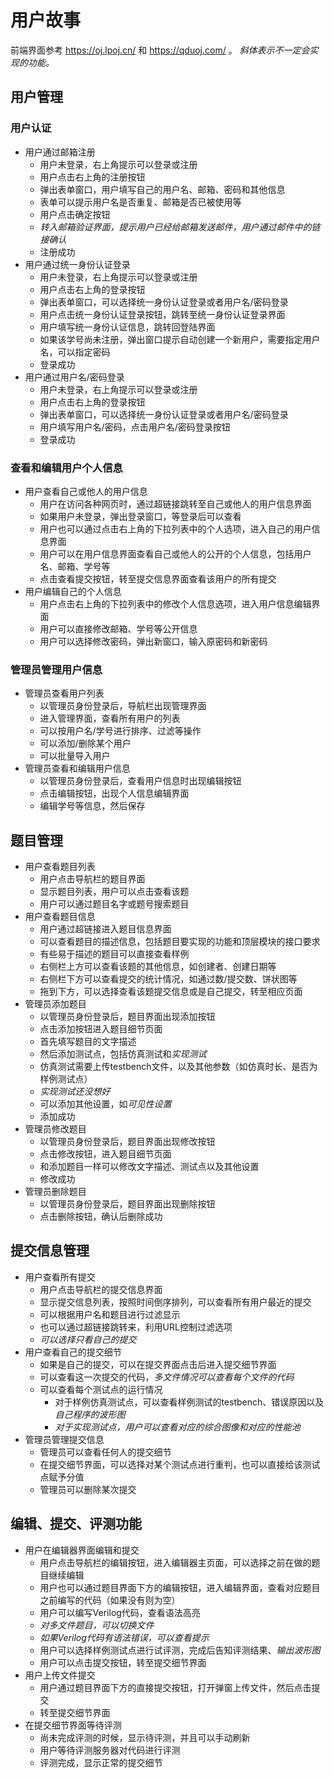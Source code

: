 # 用户故事

前端界面参考 https://oj.lpoj.cn/ 和 https://qduoj.com/ 。
*斜体表示不一定会实现的功能。*

## 用户管理

### 用户认证

- 用户通过邮箱注册
  - 用户未登录，右上角提示可以登录或注册
  - 用户点击右上角的注册按钮
  - 弹出表单窗口，用户填写自己的用户名、邮箱、密码和其他信息
  - 表单可以提示用户名是否重复、邮箱是否已被使用等
  - 用户点击确定按钮
  - *转入邮箱验证界面，提示用户已经给邮箱发送邮件，用户通过邮件中的链接确认*
  - 注册成功
- 用户通过统一身份认证登录
  - 用户未登录，右上角提示可以登录或注册
  - 用户点击右上角的登录按钮
  - 弹出表单窗口，可以选择统一身份认证登录或者用户名/密码登录
  - 用户点击统一身份认证登录按钮，跳转至统一身份认证登录界面
  - 用户填写统一身份认证信息，跳转回登陆界面
  - 如果该学号尚未注册，弹出窗口提示自动创建一个新用户，需要指定用户名，可以指定密码
  - 登录成功
- 用户通过用户名/密码登录
  - 用户未登录，右上角提示可以登录或注册
  - 用户点击右上角的登录按钮
  - 弹出表单窗口，可以选择统一身份认证登录或者用户名/密码登录
  - 用户填写用户名/密码，点击用户名/密码登录按钮
  - 登录成功

### 查看和编辑用户个人信息

- 用户查看自己或他人的用户信息
  - 用户在访问各种网页时，通过超链接跳转至自己或他人的用户信息界面
  - 如果用户未登录，弹出登录窗口，等登录后可以查看
  - 用户也可以通过点击右上角的下拉列表中的个人选项，进入自己的用户信息界面
  - 用户可以在用户信息界面查看自己或他人的公开的个人信息，包括用户名、邮箱、学号等
  - 点击查看提交按钮，转至提交信息界面查看该用户的所有提交
- 用户编辑自己的个人信息
  - 用户点击右上角的下拉列表中的修改个人信息选项，进入用户信息编辑界面
  - 用户可以直接修改邮箱、学号等公开信息
  - 用户可以选择修改密码，弹出新窗口，输入原密码和新密码

### 管理员管理用户信息

- 管理员查看用户列表
  - 以管理员身份登录后，导航栏出现管理界面
  - 进入管理界面，查看所有用户的列表
  - 可以按用户名/学号进行排序、过滤等操作
  - 可以添加/删除某个用户
  - 可以批量导入用户
- 管理员查看和编辑用户信息
  - 以管理员身份登录后，查看用户信息时出现编辑按钮
  - 点击编辑按钮，出现个人信息编辑界面
  - 编辑学号等信息，然后保存

## 题目管理

- 用户查看题目列表
  - 用户点击导航栏的题目界面
  - 显示题目列表，用户可以点击查看该题
  - 用户可以通过题目名字或题号搜索题目
- 用户查看题目信息
  - 用户通过超链接进入题目信息界面
  - 可以查看题目的描述信息，包括题目要实现的功能和顶层模块的接口要求
  - 有些易于描述的题目可以直接查看样例
  - 右侧栏上方可以查看该题的其他信息，如创建者、创建日期等
  - 右侧栏下方可以查看提交的统计情况，如通过数/提交数、饼状图等
  - 拖到下方，可以选择查看该题提交信息或是自己提交，转至相应页面
- 管理员添加题目
  - 以管理员身份登录后，题目界面出现添加按钮
  - 点击添加按钮进入题目细节页面
  - 首先填写题目的文字描述
  - 然后添加测试点，包括仿真测试和*实现测试*
  - 仿真测试需要上传testbench文件，以及其他参数（如仿真时长、是否为样例测试点）
  - *实现测试还没想好*
  - 可以添加其他设置，如*可见性设置*
  - 添加成功
- 管理员修改题目
  - 以管理员身份登录后，题目界面出现修改按钮
  - 点击修改按钮，进入题目细节页面
  - 和添加题目一样可以修改文字描述、测试点以及其他设置
  - 修改成功
- 管理员删除题目
  - 以管理员身份登录后，题目界面出现删除按钮
  - 点击删除按钮，确认后删除成功

## 提交信息管理

- 用户查看所有提交
  - 用户点击导航栏的提交信息界面
  - 显示提交信息列表，按照时间倒序排列，可以查看所有用户最近的提交
  - 可以根据用户名和题目进行过滤显示
  - 也可以通过超链接跳转来，利用URL控制过滤选项
  - *可以选择只看自己的提交*
- 用户查看自己的提交细节
  - 如果是自己的提交，可以在提交界面点击后进入提交细节界面
  - 可以查看这一次提交的代码，*多文件情况可以查看每个文件的代码*
  - 可以查看每个测试点的运行情况
    - 对于样例仿真测试点，可以查看样例测试的testbench、错误原因以及*自己程序的波形图*
	- *对于实现测试点，用户可以查看对应的综合图像和对应的性能池*
- 管理员管理提交信息
  - 管理员可以查看任何人的提交细节
  - 在提交细节界面，可以选择对某个测试点进行重判，也可以直接给该测试点赋予分值
  - 管理员可以删除某次提交

## 编辑、提交、评测功能

- 用户在编辑器界面编辑和提交
  - 用户点击导航栏的编辑按钮，进入编辑器主页面，可以选择之前在做的题目继续编辑
  - 用户也可以通过题目界面下方的编辑按钮，进入编辑界面，查看对应题目之前编写的代码（如果没有则为空）
  - 用户可以编写Verilog代码，查看语法高亮
  - *对多文件题目，可以切换文件*
  - *如果Verilog代码有语法错误，可以查看提示*
  - 用户可以选择样例测试点进行试评测，完成后告知评测结果、*输出波形图*
  - 用户可以点击提交按钮，转至提交细节界面
- 用户上传文件提交
  - 用户通过题目界面下方的直接提交按钮，打开弹窗上传文件，然后点击提交
  - 转至提交细节界面
- 在提交细节界面等待评测
  - 尚未完成评测的时候，显示待评测，并且可以手动刷新
  - 用户等待评测服务器对代码进行评测
  - 评测完成，显示正常的提交细节
